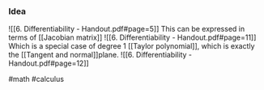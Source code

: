 ### Idea
![[6. Differentiability - Handout.pdf#page=5]]
This can be expressed in terms of [[Jacobian matrix]]
![[6. Differentiability - Handout.pdf#page=11]]
Which is a special case of degree 1 [[Taylor polynomial]], which is exactly the [[Tangent and normal]]plane.
![[6. Differentiability - Handout.pdf#page=12]]


#math #calculus 



